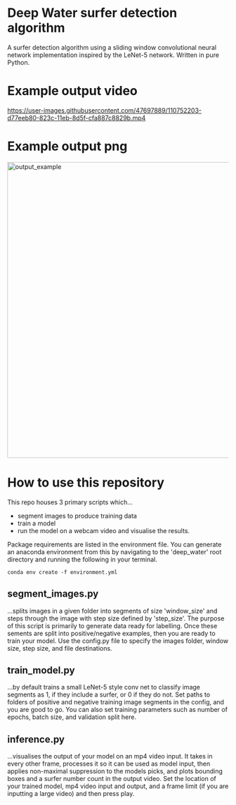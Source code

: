 # Deep Water surfer detection algorithm

A surfer detection algorithm using a sliding window convolutional neural network implementation inspired by the LeNet-5 network. Written in pure Python.

# Example output video
https://user-images.githubusercontent.com/47697889/110752203-d77eeb80-823c-11eb-8d5f-cfa887c8829b.mp4


# Example output png
<img width="672" alt="output_example" src="https://user-images.githubusercontent.com/47697889/110666284-14a59800-81c1-11eb-9b3e-32579e49cde6.png">

# How to use this repository
This repo houses 3 primary scripts which...
- segment images to produce training data
- train a model
- run the model on a webcam video and visualise the results.

Package requirements are listed in the environment file. You can generate an anaconda environment from this by navigating to the 'deep_water' root directory and running the following in your terminal.

```
conda env create -f environment.yml
```

## segment_images.py
...splits images in a given folder into segments of size 'window_size' and steps through the image with step size defined by 'step_size'. The purpose of this script is primarily to generate data ready for labelling. Once these sements are split into positive/negative examples, then you are ready to train your model. Use the config.py file to specify the images folder, window size, step size, and file destinations.

## train_model.py
...by default trains a small LeNet-5 style conv net to classify image segments as 1, if they include a surfer, or 0 if they do not. Set paths to folders of positive and negative training image segments in the config, and you are good to go. You can also set training parameters such as number of epochs, batch size, and validation split here.

## inference.py
...visualises the output of your model on an mp4 video input. It takes in every other frame, processes it so it can be used as model input, then applies non-maximal suppression to the models picks, and plots bounding boxes and a surfer number count in the output video. Set the location of your trained model, mp4 video input and output, and a frame limit (if you are inputting a large video) and then press play. 
